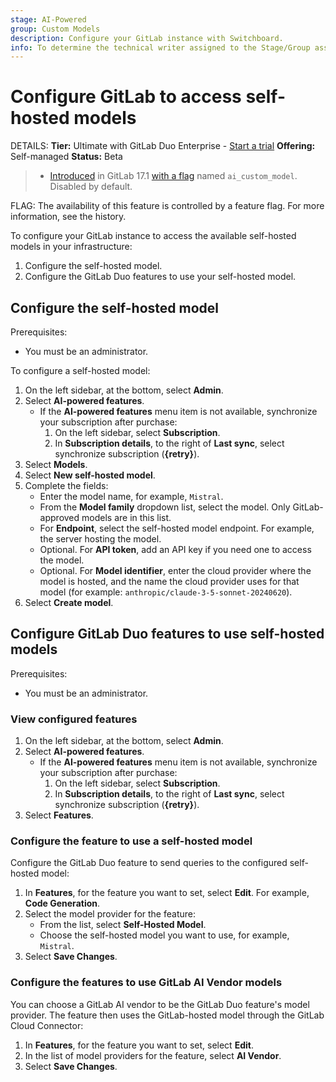 ```yaml
---
stage: AI-Powered
group: Custom Models
description: Configure your GitLab instance with Switchboard.
info: To determine the technical writer assigned to the Stage/Group associated with this page, see https://handbook.gitlab.com/handbook/product/ux/technical-writing/#assignments
---
```


# Configure GitLab to access self-hosted models

DETAILS:
**Tier:** Ultimate with GitLab Duo Enterprise - [Start a trial](https://about.gitlab.com/solutions/gitlab-duo-pro/sales/?type=free-trial)
**Offering:** Self-managed
**Status:** Beta

> - [Introduced](https://gitlab.com/groups/gitlab-org/-/epics/12972) in GitLab 17.1 [with a flag](../../administration/feature_flags.md) named `ai_custom_model`. Disabled by default.

FLAG:
The availability of this feature is controlled by a feature flag.
For more information, see the history.

To configure your GitLab instance to access the available self-hosted models in your infrastructure:

1. Configure the self-hosted model.
1. Configure the GitLab Duo features to use your self-hosted model.

## Configure the self-hosted model

Prerequisites:

- You must be an administrator.

To configure a self-hosted model:

1. On the left sidebar, at the bottom, select **Admin**.
1. Select **AI-powered features**.
   - If the **AI-powered features** menu item is not available, synchronize your
     subscription after purchase:
     1. On the left sidebar, select **Subscription**.
     1. In **Subscription details**, to the right of **Last sync**, select
        synchronize subscription (**{retry}**).
1. Select **Models**.
1. Select **New self-hosted model**.
1. Complete the fields:
   - Enter the model name, for example, `Mistral`.
   - From the **Model family** dropdown list, select the model. Only GitLab-approved models
     are in this list.
   - For **Endpoint**, select the self-hosted model endpoint. For example, the
     server hosting the model.
   - Optional. For **API token**, add an API key if you need one to access the model.
   - Optional. For **Model identifier**, enter the cloud provider where the model is hosted, and the name the cloud provider uses for that model (for example: `anthropic/claude-3-5-sonnet-20240620`).
1. Select **Create model**.

## Configure GitLab Duo features to use self-hosted models

Prerequisites:

- You must be an administrator.

### View configured features

1. On the left sidebar, at the bottom, select **Admin**.
1. Select **AI-powered features**.
   - If the **AI-powered features** menu item is not available, synchronize your
     subscription after purchase:
     1. On the left sidebar, select **Subscription**.
     1. In **Subscription details**, to the right of **Last sync**, select
        synchronize subscription (**{retry}**).
1. Select **Features**.

### Configure the feature to use a self-hosted model

Configure the GitLab Duo feature to send queries to the configured self-hosted model:

1. In **Features**, for the feature you want to set, select **Edit**.
   For example, **Code Generation**.
1. Select the model provider for the feature:
   - From the list, select **Self-Hosted Model**.
   - Choose the self-hosted model you want to use, for example, `Mistral`.
1. Select **Save Changes**.

### Configure the features to use GitLab AI Vendor models

You can choose a GitLab AI vendor to be the GitLab Duo feature's model provider. The
feature then uses the GitLab-hosted model through the GitLab Cloud Connector:

1. In **Features**, for the feature you want to set, select **Edit**.
1. In the list of model providers for the feature, select **AI Vendor**.
1. Select **Save Changes**.
